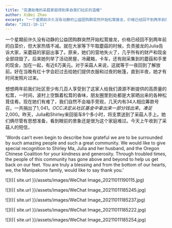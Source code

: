 ```yaml
---
title: "突遭劫难的采菇家庭得到来自我们社区的温暖"
author: XiBei Zhao
excerpt: "一个星期前许久没有动静的公益团购群突然开始松茸接龙，价格已经回不到两年前的白菜价，但大家热情不减。就在大家等下午取蘑菇的时候，负责接龙的Julia告诉大家，采蘑菇的家庭出事了。原来，她们的营地失火了，几乎所有的财产和现金全部烧毁了。对于采菇人来说，这就等于一夜回到了解放前。好在当晚有红十字会赶过去给她们提供衣服和过夜的帐篷，直到半夜，她才有时间发照片过来。"
date: "2021-10-11"
---
```


一个星期前许久没有动静的公益团购群突然开始松茸接龙，价格已经回不到两年前的白菜价，但大家热情不减。就在大家等下午取蘑菇的时候，负责接龙的Julia告诉大家，采蘑菇的家庭出事了。原来，她们的营地失火了，几乎所有的财产和现金全部烧毁了。后来她列举了活动房屋，冷藏箱，卡车，还有刚采集到的蘑菇和手里的现金，加在一起，有近6万美元。对于采菇人来说，这就等于一夜回到了解放前。好在当晚有红十字会赶过去给她们提供衣服和过夜的帐篷，直到半夜，她才有时间发照片过来。

想想两年前我们社区至少有几百人享受到了这家人给我们源源不断提供的高质量的松茸，一时间，波村上空飘着松茸的香味，朋友圈里到处都是大家晒出来的各种松茸佳肴。现在她们有难了，我们自然不会袖手旁观，几天内有34人相应筹款号召，一共捐出了$1,041。OCC决定从社区基金中拿出来一部分钱出来，凑足$2,000。昨天，Julia和Shirley来回驱车8个多小时，将支票送到了采菇人手上。她们俩尽管有思想准备，看到眼前的景象还是很为这个家庭难过。今天上午收到了采菇人的短信，

'Words can’t even begin to describe how grateful we are to be surrounded by such amazing people and such a great community. We would like to give special recognition to Shirley Ma, Julia and her husband, and the Oregon Chinese Coalition for your kindness and generosity. Through troubled times, the people of this community has gone above and beyond to help us get back on our feet. You are truly a blessing and from the bottom of our hearts, we, the Manipakone family, would like to say thank you.'

![]({{ site.url }}/assets/images/WeChat Image_20211011190115.jpg)

![]({{ site.url }}/assets/images/WeChat Image_20211011185245.jpg)

![]({{ site.url }}/assets/images/WeChat Image_20211011185237.jpg)

![]({{ site.url }}/assets/images/WeChat Image_20211011185222.jpg)

![]({{ site.url }}/assets/images/WeChat Image_20211011185254.jpg)
